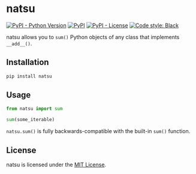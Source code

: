 # natsu

[![PyPI - Python Version](https://img.shields.io/pypi/pyversions/natsu?logo=python&logoColor=white&style=for-the-badge)](https://pypi.org/project/natsu)
[![PyPI](https://img.shields.io/pypi/v/natsu?logo=pypi&color=green&logoColor=white&style=for-the-badge)](https://pypi.org/project/natsu)
[![PyPI - License](https://img.shields.io/pypi/l/natsu?color=03cb98&style=for-the-badge)](https://github.com/celsiusnarhwal/natsu/blob/main/LICENSE.md)
[![Code style: Black](https://aegis.celsiusnarhwal.dev/badge/black?style=for-the-badge)](https://github.com/psf/black)

natsu allows you to `sum()` Python objects of any class that implements `__add__()`.

## Installation

```bash
pip install natsu
```

## Usage

```python
from natsu import sum

sum(some_iterable)
```

`natsu.sum()` is fully backwards-compatible with the built-in `sum()` function.

## License

natsu is licensed under the [MIT License](LICENSE.md).
